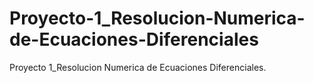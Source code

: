 # Proyecto-1_Resolucion-Numerica-de-Ecuaciones-Diferenciales
Proyecto 1_Resolucion Numerica de Ecuaciones Diferenciales.
